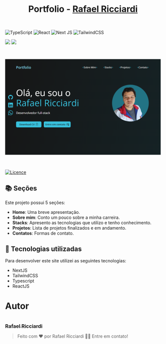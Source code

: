 <h1 align="center">
    Portfolio - <a href="https://rafaelricciardi.vercel.app" target="_blank">Rafael Ricciardi</a>
</h1>

<br/>

![TypeScript](https://img.shields.io/badge/typescript-%23007ACC.svg?style=for-the-badge&logo=typescript&logoColor=white)
![React](https://img.shields.io/badge/react-%2320232a.svg?style=for-the-badge&logo=react&logoColor=%2361DAFB)
![Next JS](https://img.shields.io/badge/Next-black?style=for-the-badge&logo=next.js&logoColor=white)
![TailwindCSS](https://img.shields.io/badge/tailwindcss-%2338B2AC.svg?style=for-the-badge&logo=tailwind-css&logoColor=white)

<p>
    <img src="https://img.shields.io/github/repo-size/ricciardi305/personal-portfolio"/>
    <img src="https://img.shields.io/github/last-commit/ricciardi305/personal-portfolio"/>
</p>

<br/>

![alt text](image.png)

<br/>

[![Licence](https://img.shields.io/github/license/Ileriayo/markdown-badges?style=for-the-badge)](./LICENSE)

<h2>
    📚 Seções
</h2>

<p>Este projeto possui 5 seções:</p>

- <b>Home</b>: Uma breve apresentação.
- <b>Sobre mim</b>: Conto um pouco sobre a minha carreira.
- <b>Stacks</b>: Apresento as tecnologias que utilizo e tenho conhecimento.
- <b>Projetos</b>: Lista de projetos finalizados e em andamento.
- <b>Contatos</b>: Formas de contato.

<h2>
    🦾 Tecnologias utilizadas
</h2>

<p>Para desenvolver este site utilizei as seguintes tecnologias:</p>

 - NextJS
 - TailwindCSS
 - Typescript
 - ReactJS

# Autor

<a href="https://github.com/ricciardi305">
    <img src="https://avatars.githubusercontent.com/u/81863575?v=4&s=150" alt=""/>
    <br />
    <sub style="font-size: 16px"><b>Rafael Ricciardi</b></sub>
</a>

> Feito com ❤️ por Rafael Ricciardi 👋🏽 Entre em contato!
